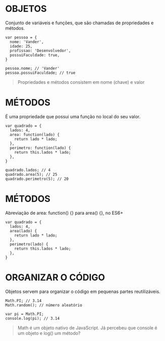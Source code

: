 # OBJETOS
Conjunto de variáveis e funções, que são chamadas de propriedades e métodos.
```
var pessoa = {
  nome: 'Vander',
  idade: 25,
  profissao: 'Desenvolvedor',
  possuiFaculdade: true,
}

pessoa.nome; // 'Vander'
pessoa.possuiFaculdade; // true
```
>Propriedades e métodos consistem em nome (chave) e valor

# MÉTODOS
É uma propriedade que possui uma função no local do seu valor.
```
var quadrado = {
  lados: 4,
  area: function(lado) {
    return lado * lado;
  },
  perimetro: function(lado) {
    return this.lados * lado;
  },
}

quadrado.lados; // 4
quadrado.area(5); // 25
quadrado.perimetro(5); // 20
```
# MÉTODOS
Abreviação de area: function() {} para area() {}, no ES6+
```
var quadrado = {
  lados: 4,
  area(lado) {
    return lado * lado;
  },
  perimetro(lado) {
    return this.lados * lado;
  },
}
```
# ORGANIZAR O CÓDIGO
Objetos servem para organizar o código em pequenas partes reutilizáveis.
```
Math.PI; // 3.14
Math.random(); // número aleatório

var pi = Math.PI;
console.log(pi); // 3.14
```
>Math é um objeto nativo de JavaScript. Já percebeu que console é um objeto e log() um método?